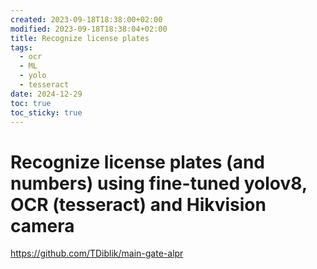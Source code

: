 ```yaml
---
created: 2023-09-18T18:38:00+02:00
modified: 2023-09-18T18:38:04+02:00
title: Recognize license plates
tags:
  - ocr
  - ML
  - yolo
  - tesseract
date: 2024-12-29
toc: true
toc_sticky: true
---
```


# Recognize license plates (and numbers) using fine-tuned yolov8, OCR (tesseract) and Hikvision camera


<https://github.com/TDiblik/main-gate-alpr>
